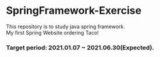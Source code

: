 # SpringFramework-Exercise
This repository is to study java spring framework. <br/>
My first Spring Website ordering Taco!

### Target period: 2021.01.07 ~ 2021.06.30(Expected).
